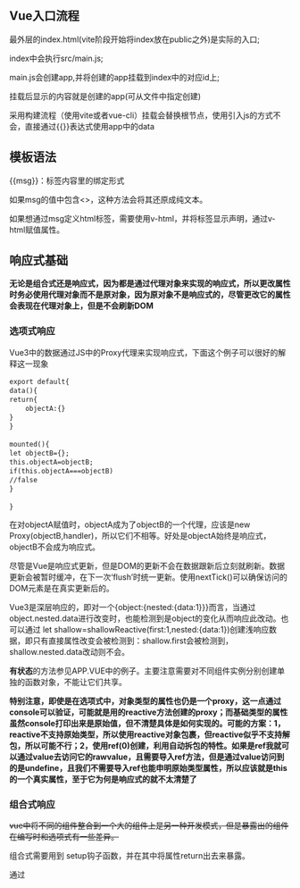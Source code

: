 ## Vue入口流程

最外层的index.html(vite阶段开始将index放在public之外)是实际的入口;

index中会执行src/main.js;

main.js会创建app,并将创建的app挂载到index中的对应id上;

挂载后显示的内容就是创建的app(可从文件中指定创建)

采用构建流程（使用vite或者vue-cli）挂载会替换根节点，使用引入js的方式不会，直接通过{{}}表达式使用app中的data

## 模板语法

{{msg}}：标签内容里的绑定形式

如果msg的值中包含<>，这种方法会将其还原成纯文本。

如果想通过msg定义html标签，需要使用v-html，并将标签显示声明，通过v-html赋值属性。



## 响应式基础

**无论是组合式还是响应式，因为都是通过代理对象来实现的响应式，所以更改属性时务必使用代理对象而不是原对象，因为原对象不是响应式的，尽管更改它的属性会表现在代理对象上，但是不会刷新DOM**

### 选项式响应

Vue3中的数据通过JS中的Proxy代理来实现响应式，下面这个例子可以很好的解释这一现象

```vue
export default{
data(){
return{
	objectA:{}
}
}

mounted(){
let objectB={};
this.objectA=objectB;
if(this.objectA===objectB)
//false
}

}

```

在对objectA赋值时，objectA成为了objectB的一个代理，应该是new Proxy(objectB,handler)，所以它们不相等。好处是objectA始终是响应式，objectB不会成为响应式。

尽管是Vue是响应式更新，但是DOM的更新不会在数据跟新后立刻就刷新。数据更新会被暂时缓冲，在下一次‘flush’时统一更新。使用nextTick()可以确保访问的DOM元素是在真实更新后的。

Vue3是深层响应的，即对一个{object:{nested:{data:1}}}而言，当通过object.nested.data进行改变时，也能检测到是object的变化从而响应此改动。也可以通过 let shallow=shallowReactive(first:1,nested:{data:1})创建浅响应数据，即只有直接属性改变会被检测到：shallow.first会被检测到，shallow.nested.data改动则不会。

**有状态**的方法参见APP.VUE中的例子。主要注意需要对不同组件实例分别创建单独的函数对象，不能让它们共享。

**特别注意，即使是在选项式中，对象类型的属性也仍是一个proxy，这一点通过console可以验证，可能就是用的reactive方法创建的proxy；而基础类型的属性虽然console打印出来是原始值，但不清楚具体是如何实现的。可能的方案：1，reactive不支持原始类型，所以使用reactive对象包裹，但reactive似乎不支持解包，所以可能不行；2，使用ref(0)创建，利用自动拆包的特性。如果是ref我就可以通过value去访问它的rawvalue，且需要导入ref方法，但是通过value访问到的是undefine，且我们不需要导入ref也能申明原始类型属性，所以应该就是this的一个真实属性，至于它为何是响应式的就不太清楚了**

### 组合式响应

~~vue中将不同的组件整合到一个大的组件上是另一种开发模式，但是暴露出的组件在编写时和选项式有一些差异。~~

组合式需要用到 setup钩子函数，并在其中将属性return出去来暴露。

通过<script setup>语法糖来简化编写过程。

最开始使用reactive方法创建响应式对象，但是原始类型无法使用该方法，上面已经说过。

**重要**：

在组合式中，无论是ref还是reactive，由于此时响应式的对象是初始赋值时的对象，当我们尝试使用author = ref({})替换整个对象时，该操作不会生效，且相当于切断了原有的响应链，后续即使改变author的属性也不能响应，因为此时author指向的对象不是响应式的！

这里还有一些例子，需要仔细理解

```javascript
const state = reactive({ count: 0 })

// n 是一个局部变量，同 state.count
// 失去响应性连接
let n = state.count
// 不影响原始的 state
n++

// count 也和 state.count 失去了响应性连接
let { count } = state
// 不会影响原始的 state
count++

// 该函数接收一个普通数字，并且
// 将无法跟踪 state.count 的变化
callSomeFunction(state.count)

```

为了解决一部分上述的问题，ref出现了

1，基础类型可以使用ref，会返回一个带有value属性的ref对象，且该value值为基础类型的值；如果是对象类型则会自动通过reactive返回一个proxy并赋给value

2，尽管此时替换整个ref仍然会切断响应链，但此时我们不必这么做，因为想替换原对象的话只需要改变value的值，那么ref对象本身的地址没变，它的响应链仍然存在，value发生变化也就能成功响应

3，由于ref在使用时是一种引用，也就打破了基础类型传值的限制，当我们通过函数传递一个ref(1)的实参时，传递的实际是ref的地址，在函数体内访问的仍然是原有的ref，那么响应链就没有被切断

```javascript
const objectRef = ref({ count: 0 })

// 这是响应式的替换
objectRef.value = { count: 1 }

const obj = {
  foo: ref(1),
  bar: ref(2)
}

// 该函数接收一个 ref
// 需要通过 .value 取值
// 但它会保持响应性
callSomeFunction(obj.foo)

// 仍然是响应式的
const { foo, bar } = obj
```

**ref在模板中的解包原则**

最顶层的ref会被自动解包，否则不会

```js
const top = ref(1)//会自动解包
const inner = {inner:ref(1)}//inner.inner+1不会解包运行为1+1

const {innertotop} =inner//等于将innertotop提升到最顶层，那么innertotop就等于最顶层的一个ref
```

但是有一个特例，如果没有使用表达式，inner.inner会被解包，因为它代表了最终值。

**ref在响应式对象中的解包**

1，只有嵌套在深层响应式对象中的ref才会被解包；

2，当外层响应式对象是一个数组或map时，当通过下标或key访问ref时不会被解包



## 计算属性

计算属性会缓存计算结果，在第一次计算后，只有当函数体内的 响应式数据 发生改变才会再次调用方法重新计算结果。而调用函数则会每次都重新调用，在面对较为耗时的操作时，计算属性在性能表现上会优于函数。但是计算属性不如函数灵活，函数可以传参，是一个真正的方法，而计算属性其实更像一个 响应式的数据，只不过这个数据要经过一些原始数据的计算。

计算属性本质是一个 ref ，理论上在访问时要通过ref.value来访问真实值，但是在模板中会自动解包，所以可以直接使用。事实上我们定义的 响应式属性都是 ref，但是在使用中似乎不需要ref.value;回想起昨天在获取dom节点时使用console.log时必须要用value才能打印出真实的dom节点。

注意最好不要在computed中的函数直接更改响应式对象的属性值，而是通过副本返回。且最好不要产生副作用，如异步请求或是dom树的改变。setter”修改计算属性“要通过修改原属性值来达成，因为计算属性本身是一个副本，要将它当作一个只读的快照副本，修改它并不符合这个规范。

## 类与样式的绑定

class与style大体有两种绑定方式，使用{}时内部可以访问css本身的classname或者属性名称，可以通过响应式的bool类型数据控制该class/style是否写入样式；style可以直接使用属性来定义样式。

使用[]时需要借助ref定义对应的class/style，可以通过三元表达式来控制样式是否写入，同时也可以使用{}的方式（更推荐）

使用computed来计算逻辑更为复杂的样式并返回使用

自动前缀：对于那些在特定浏览器中需要前缀的属性，vue会为这些属性自动添加前缀以便浏览器能支持对应的属性

style中支持属性（前缀）多值，实际取值会取数组中浏览器所支持的最后一个值

```vue
<div :style="{display:['-webkit-box','-ms-flexbox','flex']}"></div>
```

需要注意：样式的绑定有点琐碎，写法种类比较多，要熟练掌握{}的写法，将其视为json对象的定义方式，项与项之间用，隔开；

## vue ref和element plus节点

1，ref的用法是没问题的，无论是语法糖setup还是export default方式都是ok的。vue2使用$refs的方式，vue3中也能兼容；vue3更推荐使用const elid=ref(null)的方式，不过要注意如果是export的方式得在setup中return这些refs

2，ref（浅薄来说）提供了一种更便捷的访问元素/节点的方式，不用每次都去查询

3，对于懒加载的元素，需要在确定它加载出来之后才可以访问到它。比如在onMounted方法中使用nextTick访问，或者在opened方法触发后再去访问

4，element-plus的节点并不是我理解中的 html元素，这是今天纠结了4个小时左右才明白的。在ref于其绑定完成后返回的是一个Proxy的Object，其真实对象是element根据不同控件自己定义的 “控件对象”，其中保存着一组构成它的真实元素的属性和方法。尽管通过它的ref/$refs属性可以链式的访问到真实的html元素，但还是有点麻烦的。在使用时或许就不应该这样用，应该通过第一层暴露出的api和属性来控制该控件。

5，querySelector和getElementById是可以用的，今天我犯错把#写成了.才没有查到正确的值！更推荐后者，兼容性更好。



## 练习总结

### 第一次demo

1,跨域请求 客户端与服务端的解决方案分别是什么

https://developer.mozilla.org/zh-CN/docs/Web/HTTP/CORS#%E5%8A%9F%E8%83%BD%E6%A6%82%E8%BF%B0

https://segmentfault.com/a/1190000011145364

https://vue3js.cn/interview/vue/cors.html#%E4%BA%8C%E3%80%81%E5%A6%82%E4%BD%95%E8%A7%A3%E5%86%B3

为什么不能跨域呢？这个限制的意义是什么



2，el-dialog会lock-scroll，导致页面左右抖动，禁用之后虽然没有了该行为，但是仍然可以上下滑动，不知道还有没有更好的方案

3，computed 计算属性好像不能像函数一样调用，需要再实验一下

4，js声明一个对象不能只用let arg;需要let arg={},否则后续无法通过arg.attr新增属性并赋值;

5，在vue的函数中访问data或者method必须使用this. 否则访问的域不对，对应的值会是undefined

6，vue2中对象，列表内部数据变更不会同步到视图，要用this.$set方法触发。vue3不再需要这样做，直接更新属性就会响应到视图

7，当使用this.$option.methods.fuction()调用方法时，此时内部的this不再是vue，会出现一些问题，后续看下这个调用链是什么意思，以及vue中的this到底是在什么scope下起作用

8，http请求还有delete和put方法，delete很像get的请求方式（拼接字符串），put很像post的请求方式（放在body中）

9，this.$forceupdate可以强制vue组件刷新，但是不推荐使用

10，promise中reject是通过不断的throw error向下传递的，因为才catch中会去handlereject，就调用到了回调中的onReject；需要再看一遍reject的完整流程 

https://zh.javascript.info/promise-error-handling

https://blog.towavephone.com/async-exception-throw-evolution/

11，什么是js的proxy object

todo：大列表的解决方案1，分页 2，上拉加载更多-->虚拟滚动

https://vue3js.cn/interview/JavaScript/pull_up_loading_pull_down_refresh.html#%E4%BA%8C%E3%80%81%E5%AE%9E%E7%8E%B0%E5%8E%9F%E7%90%86

### 滚动条的控制

![](demo1/scroll-border.svg)

从图中可以了解滚动条到底处于什么位置。滚动条始终会和其右边界对齐，且此时content的padding计算位置发生变化，不再是border的右边界，而是滚动条的左边界；所以当通过增加padding来使得container变宽时，滚动条会随着border而不断的右移

但要注意container的宽高此时需要设置为100vw和100vh(多少都行，但是必须固定)。

对于宽度：默认情况会使得border和视窗对齐，此时滚动条可见，我们通过设置padding只会将内容向左侧顶而不会使得border变宽！（个人认为此时的box-sizing是border-size，所以border始终和右边界对齐）当我们手动设置宽度时默认的box-sizing是content-size，就可以通过增加padding使得border右移。

对于高度：此时overflow属性非常重要，且需要和高度进行配合。假设对于一个container我们不设置高度，默认最终高度是所有子元素高度之和，此时就不存在滚动可言，只有当子元素超出container时才有滚动这个概念，此时overflow才能起到作用。要注意html中，子container的“高度”是可以超过父container的，如果父container设置了hidden，由于此时子container高度等于它的子元素高度之和，所以依然无法滚动。

### 滚动事件的坑

1，区分onscroll事件和wheel事件，onscroll只有在元素真正的产生滚动时才会触发，而wheel事件是监听的鼠标滚轮事件

2，onscroll事件在冒泡阶段不会冒泡，捕获到之后只有触发的元素本身能感知到该事件；尽管document.defaultview触发scroll时scroll会冒泡穿透，但因为defaultview本身已经是最外层元素，所以没什么意义

3，当html和body的高度超过viewport的高度时，自动使用系统的滚动，该滚动事件会冒泡。但是我不认为 最外层会滚动和穿透 有关

#### 事件的产生和传递

事件的捕获会从父元素一直到目标元素，这个目标元素实在是令人感到困惑，因为似乎在捕获链开始时这个元素（target)就已经确定了,将target赋值给event后开始向下传递，直到到达target元素后开始冒泡。所以scroll事件的来源才是滚动穿透这个行为最让人困惑的点。

首先只有能滚动的元素才能产生scroll事件，但这不代表子元素不可以scroll就不能在container中产生scroll事件。因为scroll事件是属于UI事件的，而不属于鼠标事件！也就是它是“二次”产生的！我猜测它的产生是根据一系列的wheel事件以及当前dom树中父子元素是否可以滚动的状态来决定的。当wheel事件向上冒泡时，假如当前元素可滚动，就发出一个该元素的scroll事件，如果wheel事件向上传递到父元素且计算父元素也可以滚动，由于子元素已经发出了scroll事件，此时相当于被“锁定”了，所以父元素不会再发出scroll事件。这属于个人的理解，在元素定位正常的情况下是make sense的。

但是当我们设置了子元素fixed后就会出现不一样的地方。尽管此时wheel事件还是会从子元素传递上去，但是父元素不会再根据wheel事件计算自身是否能scroll，也就是此时正常文档流中的父元素都不会产生scroll事件；只有一种特例那就是window/document.defaultview如果是可以滚动的情况，它就会发出最开始说的最顶层的可穿透的scroll事件，被自己消费。

由于实在找不到scroll事件产生的具体机制，我只能按照这种思路去理解和记忆。黔驴技穷（也令我惊讶为何google也查不到类似的问题）

这是chromium的官方事件模型文档，留个坑吧，也不知道什么时候能涉及到这些知识，似乎将浏览器原理的人非常少，也没有找到太多的技术资源。https://chromium.googlesource.com/chromium/src/+/HEAD/docs/ui/input_event/index.md

currentTarget（只读对象）：只有在事件调用时可以访问到，在console中直接打印event看到该属性是null。该值始终表示实际绑定该事件的元素

Target：表示触发事件的元素

### 跨域方案

原因：为了安全，浏览器限制脚本内的跨 源(origin) http请求。即只能从 加载该资源（脚本）本身的源去请求资源。举个例子：客户端A（浏览器）访问https://domain.com加载了对应的html+css+js，当js文件下载完成后，js脚本通过xhr或者fetch向https://domainx.com发起请求加载图片，由于前后的域发生了变化，该请求就被视为跨域请求，默认情况下就会失败。

源由 地址+端口+协议来唯一标识，任何一个不同都会视为不同源。

方案一：

#### 跨域资源共享（CORS）

通过在HTTP头中加入一组新的标头字段，**通过服务器申明哪些源有权限访问哪些资源**。但是对于 非简单请求 还需要进行一次通过OPTION发起的 预检请求（preflight request)来判断服务器是否允许此次CORS，这几个概念是CORS中的核心机制。

**简单请求**:

1，简单请求不会触发cors预检机制，即该请求就是原请求且response中包含了需要的资源；

2，满足以下所有条件才是一个简单请求：

​	Ⅰ. 使用 get/post/head 方法之一；

​	Ⅱ. 只有一部分标头可以人为的设置 Accept/Accept-Language/Content-Language/Content-Type/Range，其中Content-Type还有更	多的限制。tips：有一部分标头是用户代理自动设置(如Connection，user-agent + forbidden request headers：

​	 https://developer.mozilla.org/zh-CN/docs/Glossary/Forbidden_header_name 即编程人员无法通过代码修改，其实就是 用户代理-	浏览器 帮我们做了	这件事，持有对这些标头的完全控制，保证了安全)

​	Ⅲ. Content-Type指定的媒体类型只能是三者之一 text/plain	multipart/form-data	application/x-www-form-urlencoded

​	Ⅳ. 如果是XHR发出的请求，XHR不能注册upload事件

​	Ⅴ. 请求中不可以有ReadableStream对象

3，此时request 中包含 origin标识请求源，response中包含 Access-Control-Allow-Origin 标识允许的请求源；通过这两个标头即可完成一次简单的跨域请求



**预检请求**:

当一个请求不满足简单请求时，会先发起一次预检请求。该请求通过 OPTIONS方法发起，标头包括 Access-Control-Request-Method标识原request的 请求方式，Access-Control-Request-Headers表示原request中的‘待检查’标头；response中通过Access-Control-Allow-Origin/Methods/Headers来和该请求对应，标识是否允许访问。

当该预检请求成功返回且所有的检查都通过后，才会发起真正的原请求。

tips: 一些浏览器不支持通过OPTION发起的预检请求的重定向，有一些方案

1，将请求改为简单请求，避免预检请求；

2，去掉服务端的重定向

-------->方案退化

1，通过简单请求获取重定向的真实地址

2，使用真实地址再去重新发起请求



**身份凭证**

默认情况下，跨域请求xhr/fetch不会发送身份凭证信息（cookies等）

如果需要的话要在request中将withCredentials设置为true，实际的请求此时会带上cookie；

对应的服务器返回的Access-Control-Allow-Credentials也必须设置为true，否则响应内容会被客户端忽略；

且Access-Control-Allow-Origin/Headers/Methods不可以使用 *，必须明确指明允许的源/头/方法；

预检请求本身不能包含身份凭据，但是它的response需要Access-Control-Allow-Credentials来指明本次跨域请求可以携带身份凭据



文档：https://developer.mozilla.org/zh-CN/docs/Web/HTTP/CORS#%E5%8A%9F%E8%83%BD%E6%A6%82%E8%BF%B0

#### 使用代理Proxy

该方案原理非常简单，以Vue举例，开发环境下在Vue前端服务器上开启一个代理服务器，axios中使用‘/api’标识需要代理的请求，此时在发起请求时会通过代理服务器请求资源，“代理服务器”更像一个中间件，虽然此时它的端口和vue服务器端口不同，但是它本身允许跨域访问，且在response中进行了一些伪装使得客户端无法检测，也就完成了整体的跨域。

```js
amodule.exports = {
    devServer: {
        host: '127.0.0.1',
        port: 8084,
        open: true,// vue项目启动时自动打开浏览器
        proxy: {
            '/api': { // '/api'是代理标识，用于告诉node，url前面是/api的就是使用代理的
                target: "http://xxx.xxx.xx.xx:8080", //目标地址，一般是指后台服务器地址
                changeOrigin: true, //是否跨域
                pathRewrite: { // pathRewrite 的作用是把实际Request Url中的'/api'用""代替
                    '^/api': "" 
                }
            }
        }
    }
}

```

需要注意该方案只在开发环境下起作用，因为生产环境下客户端是从nginx上等静态服务器请求页面资源，除非项目中加入了‘代理中间件’，否则客户端本地不存在代理这个东西，自然就无法使用。

通过配置nginx的代理也可以实现：

```
server {
    listen    80;
    # server_name www.josephxia.com;
    location / {
        root  /var/www/html;
        index  index.html index.htm;
        try_files $uri $uri/ /index.html;
    }
    location /api {
        proxy_pass  http://127.0.0.1:3000;
        proxy_redirect   off;
        proxy_set_header  Host       $host;
        proxy_set_header  X-Real-IP     $remote_addr;
        proxy_set_header  X-Forwarded-For  $proxy_add_x_forwarded_for;
    }
}
```

相当于始终向该nginx请求。
